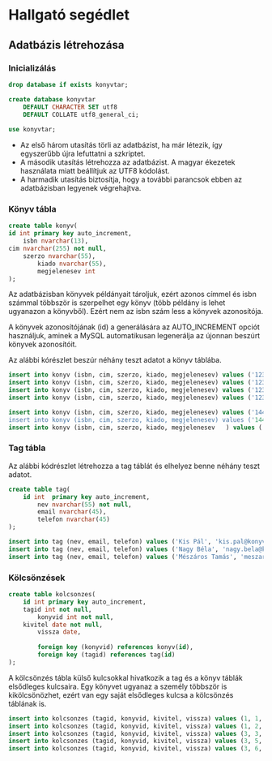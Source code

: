 # Hallgató segédlet

## Adatbázis létrehozása
### Inicializálás
```sql
drop database if exists konyvtar;

create database konyvtar
	DEFAULT CHARACTER SET utf8
	DEFAULT COLLATE utf8_general_ci;
    
use konyvtar;
```
* Az első három utasítás törli az adatbázist, ha már létezik, így egyszerűbb újra lefuttatni a szkriptet. 
* A második utasítás létrehozza az adatbázist. A magyar ékezetek használata miatt beállítjuk az UTF8 kódolást. 
* A harmadik utasítás biztosítja, hogy a további parancsok ebben az adatbázisban legyenek végrehajtva. 

### Könyv tábla

```sql
create table konyv(
id int primary key auto_increment,
	isbn nvarchar(13),
cim nvarchar(255) not null,
	szerzo nvarchar(55),
    	kiado nvarchar(55),
    	megjelenesev int
);
```

Az adatbázisban könyvek példányait tároljuk, ezért azonos címmel és isbn számmal többször is szerpelhet egy könyv (több példány is lehet ugyanazon a könyvből). Ezért nem az isbn szám less a könyvek azonosítója. 

A könyvek azonosítójának (id) a generálására az AUTO_INCREMENT opciót használjuk, aminek a MySQL automatikusan legenerálja az újonnan beszúrt könyvek azonosítóit. 

Az alábbi kórészlet beszúr néhány teszt adatot a könyv táblába. 

```sql
insert into konyv (isbn, cim, szerzo, kiado, megjelenesev) values ('1234567890', 'Informatika 2 jegyzet, 1. példány', 'Vajk István, Asztalos Márk, Mészáros Tamás', 'BME/VIK', 2017);
insert into konyv (isbn, cim, szerzo, kiado, megjelenesev) values ('1234567890', 'Informatika 2 jegyzet, 2. példány', 'Vajk István, Asztalos Márk, Mészáros Tamás', 'BME/VIK', 2017);
insert into konyv (isbn, cim, szerzo, kiado, megjelenesev) values ('1234567890', 'Informatika 2 jegyzet, 3. példány', 'Vajk István, Asztalos Márk, Mészáros Tamás', 'BME/VIK', 2017);
insert into konyv (isbn, cim, szerzo, kiado, megjelenesev) values ('1234567890', 'Informatika 2 jegyzet, 4. példány', 'Vajk István, Asztalos Márk, Mészáros Tamás', 'BME/VIK', 2017);

insert into konyv (isbn, cim, szerzo, kiado, megjelenesev) values ('1449392776', 'Programming PHP: Creating Dynamic Web Pages, 1. példány', 'Kevin Tatroe, Peter MacIntyre, Rasmus Lerdorf', 'O\'Reilly', 2013);
insert into konyv (isbn, cim, szerzo, kiado, megjelenesev) values ('1449392776', 'Programming PHP: Creating Dynamic Web Pages, 2. példány', 'Kevin Tatroe, Peter MacIntyre, Rasmus Lerdorf', 'O\'Reilly', 2013);
insert into konyv (isbn, cim, szerzo, kiado, megjelenesev	) values ('1449392776', 'Programming PHP: Creating Dynamic Web Pages, 3. példány', 'Kevin Tatroe, Peter MacIntyre, Rasmus Lerdorf', 'O\'Reilly', 2013);
```

### Tag tábla
Az alábbi kódrészlet létrehozza a tag táblát és elhelyez benne néhány teszt adatot. 

```sql
create table tag(
	id int  primary key auto_increment,
    	nev nvarchar(55) not null,
    	email nvarchar(45),
    	telefon nvarchar(45)
);

insert into tag (nev, email, telefon) values ('Kis Pál', 'kis.pal@konyvtar.hu', '12345678');
insert into tag (nev, email, telefon) values ('Nagy Béla', 'nagy.bela@konyvtar.hu', '22345678');
insert into tag (nev, email, telefon) values ('Mészáros Tamás', 'meszaros.tamas@konyvtar.hu', '32345478');
```

### Kölcsönzések
```sql
create table kolcsonzes(
	id int primary key auto_increment,
	tagid int not null,
    	konyvid int not null,
   	kivitel date not null,
    	vissza date,
    
    	foreign key (konyvid) references konyv(id),
    	foreign key (tagid) references tag(id)
);
```

A kölcsönzés tábla külső kulcsokkal hivatkozik a tag és a könyv táblák elsődleges kulcsaira. Egy könyvet ugyanaz a személy többször is kikölcsönözhet, ezért van egy saját elsődleges kulcsa a kölcsönzés táblának is. 

```sql
insert into kolcsonzes (tagid, konyvid, kivitel, vissza) values (1, 1, subdate(curdate(), 50), subdate(curdate(), 10)); 
insert into kolcsonzes (tagid, konyvid, kivitel, vissza) values (1, 2, subdate(curdate(), 150), subdate(curdate(), 30)); 
insert into kolcsonzes (tagid, konyvid, kivitel, vissza) values (3, 3, subdate(curdate(), 1), null); 
insert into kolcsonzes (tagid, konyvid, kivitel, vissza) values (3, 5, subdate(curdate(), 2), null); 
insert into kolcsonzes (tagid, konyvid, kivitel, vissza) values (3, 6, subdate(curdate(), 3), subdate(curdate(), 1)); 
```


